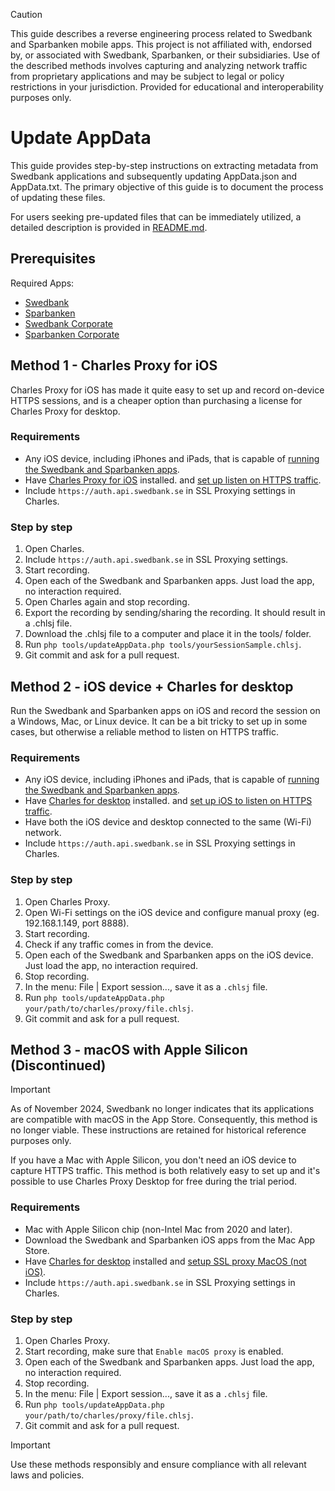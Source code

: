 > [!CAUTION]
> This guide describes a reverse engineering process related to Swedbank and Sparbanken mobile apps.
> This project is not affiliated with, endorsed by, or associated with Swedbank, Sparbanken, or their subsidiaries.
> Use of the described methods involves capturing and analyzing network traffic from proprietary applications and may be subject to legal or policy restrictions in your
jurisdiction.
> Provided for educational and interoperability purposes only.

# Update AppData

This guide provides step-by-step instructions on extracting metadata from Swedbank applications and subsequently updating AppData.json and AppData.txt. The primary objective of
this guide is to document the process of updating these files.

For users seeking pre-updated files that can be immediately utilized, a detailed description is provided in [README.md](../README.md).

## Prerequisites

Required Apps:

* [Swedbank](https://apps.apple.com/us/app/swedbank-private/id344161302)
* [Sparbanken](https://apps.apple.com/th/app/savings-bank-private/id526657154)
* [Swedbank Corporate](https://apps.apple.com/us/app/swedbank-f%C3%B6retag/id606226381)
* [Sparbanken Corporate](https://apps.apple.com/th/app/sparbanken-f%C3%B6retag/id606776716)

## Method 1 - Charles Proxy for iOS

Charles Proxy for iOS has made it quite easy to set up and record on-device HTTPS sessions, and is a cheaper option than purchasing a license for Charles Proxy for desktop.

### Requirements

* Any iOS device, including iPhones and iPads, that is capable
  of [running the Swedbank and Sparbanken apps](https://www.swedbank.se/share/layer-content/privat/digitala-tjanster/vara-appar/for-privatpersoner/detta-kravs-for-att-ladda-ner-appen.html).
* Have [Charles Proxy for iOS](https://apps.apple.com/app/charles-proxy/id1134218562) installed.
  and [set up listen on HTTPS traffic](https://www.charlesproxy.com/documentation/ios/getting-started-1/).
* Include `https://auth.api.swedbank.se` in SSL Proxying settings in Charles.

### Step by step

1. Open Charles.
2. Include `https://auth.api.swedbank.se` in SSL Proxying settings.
3. Start recording.
4. Open each of the Swedbank and Sparbanken apps. Just load the app, no interaction required.
5. Open Charles again and stop recording.
6. Export the recording by sending/sharing the recording. It should result in a .chlsj file.
7. Download the .chlsj file to a computer and place it in the tools/ folder.
8. Run `php tools/updateAppData.php tools/yourSessionSample.chlsj`.
9. Git commit and ask for a pull request.

## Method 2 - iOS device + Charles for desktop

Run the Swedbank and Sparbanken apps on iOS and record the session on a Windows, Mac, or Linux device.
It can be a bit tricky to set up in some cases, but otherwise a reliable method to listen on HTTPS traffic.

### Requirements

* Any iOS device, including iPhones and iPads, that is capable
  of [running the Swedbank and Sparbanken apps](https://www.swedbank.se/share/layer-content/privat/digitala-tjanster/vara-appar/for-privatpersoner/detta-kravs-for-att-ladda-ner-appen.html).
* Have [Charles for desktop](https://www.charlesproxy.com/download/) installed.
  and [set up iOS to listen on HTTPS traffic](https://help.testlio.com/en/articles/1144391-charles-proxy-guide-for-ios).
* Have both the iOS device and desktop connected to the same (Wi-Fi) network.
* Include `https://auth.api.swedbank.se` in SSL Proxying settings in Charles.

### Step by step

1. Open Charles Proxy.
3. Open Wi-Fi settings on the iOS device and configure manual proxy (eg. 192.168.1.149, port 8888).
4. Start recording.
5. Check if any traffic comes in from the device.
6. Open each of the Swedbank and Sparbanken apps on the iOS device. Just load the app, no interaction required.
7. Stop recording.
8. In the menu: File | Export session..., save it as a `.chlsj` file.
9. Run `php tools/updateAppData.php your/path/to/charles/proxy/file.chlsj`.
10. Git commit and ask for a pull request.

## Method 3 - macOS with Apple Silicon (Discontinued)

> [!IMPORTANT]
> As of November 2024, Swedbank no longer indicates that its applications are compatible with macOS in the App Store. Consequently, this method is no longer viable. These
> instructions are retained for historical reference purposes only.

If you have a Mac with Apple Silicon, you don't need an iOS device to capture HTTPS traffic. This method is both relatively easy to set up and it's possible to use Charles Proxy
Desktop for free during the trial period.

### Requirements

* Mac with Apple Silicon chip (non-Intel Mac from 2020 and later).
* Download the Swedbank and Sparbanken iOS apps from the Mac App Store.
* Have [Charles for desktop](https://www.charlesproxy.com/download/) installed
  and [setup SSL proxy MacOS (not iOS)](https://www.charlesproxy.com/documentation/using-charles/ssl-certificates/).
* Include `https://auth.api.swedbank.se` in SSL Proxying settings in Charles.

### Step by step

1. Open Charles Proxy.
2. Start recording, make sure that `Enable macOS proxy` is enabled.
3. Open each of the Swedbank and Sparbanken apps. Just load the app, no interaction required.
4. Stop recording.
5. In the menu: File | Export session..., save it as a `.chlsj` file.
6. Run `php tools/updateAppData.php your/path/to/charles/proxy/file.chlsj`.
7. Git commit and ask for a pull request.

> [!IMPORTANT]  
> Use these methods responsibly and ensure compliance with all relevant laws and policies.